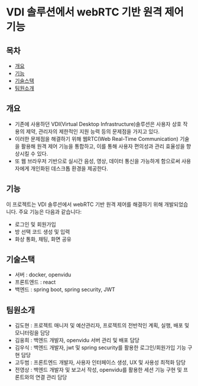 # VDI 솔루션에서 webRTC 기반 원격 제어 기능 

## 목차
- [개요](#개요)
- [기능](#기능)
- [기술스택](#기술스택)
- [팀원소개](#팀원소개)


## 개요
- 기존에 사용하던 VDI(Virtual Desktop Infrastructure)솔루션은 사용자 상호 작용의 제약, 관리자의 제한적인 지원 능력 등의 문제점을 가지고 있다.
- 이러한 문제점을 해결하기 위해 웹RTC(Web Real-Time Communication) 기술을 활용해 원격 제어 기능을 통합하고, 이를 통해 사용자 편의성과 관리 효율성을 향상시킬 수 있다.
- 또 웹 브라우저 기반으로 실시간 음성, 영상, 데이터 통신을 가능하게 함으로써 사용자에게 개인화된 데스크톱 환경을 제공한다.

## 기능
이 프로젝트는 VDI 솔루션에서 webRTC 기반 원격 제어를 해결하기 위해 개발되었습니다. 주요 기능은 다음과 같습니다:
- 로그인 및 회원가입
- 방 선택 코드 생성 및 입력
- 화상 통화, 채팅, 화면 공유

## 기술스택
- 서버 : docker, openvidu
- 프론트엔드 : react
- 백엔드 : spring boot, spring security, JWT

## 팀원소개
- 김도현 : 프로젝트 매니저 및 예산관리자, 프로젝트의 전반적인 계획, 실행, 배포 및 모니터링을 담당
- 김웅희 : 백엔드 개발자, openvidu 서버 관리 및 배포 담당
- 김우식 : 백엔드 개발자, jwt 및 spring security를 활용한 로그인/회원가입 기능 구현 담당
- 고두범 : 프론트엔드 개발자, 사용자 인터페이스 생성, UX 및 사용성 최적화 담당
- 전영상 : 백엔드 개발자 및 보고서 작성, openvidu를 활용한 세션 기능 구현 및 프론트와의 연결 관리 담당
